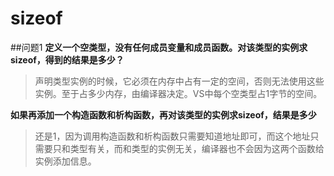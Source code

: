 ﻿# sizeof

##问题1
**定义一个空类型，没有任何成员变量和成员函数。对该类型的实例求sizeof，得到的结果是多少？**  

> 声明类型实例的时候，它必须在内存中占有一定的空间，否则无法使用这些实例。至于占多少内存，由编译器决定。VS中每个空类型占1字节的空间。

**如果再添加一个构造函数和析构函数，再对该类型的实例求sizeof，结果是多少**

> 还是1，因为调用构造函数和析构函数只需要知道地址即可，而这个地址只需要只和类型有关，而和类型的实例无关，编译器也不会因为这两个函数给实例添加信息。